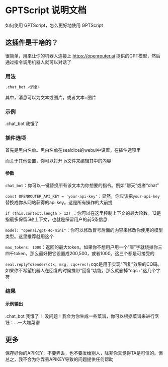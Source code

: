 # GPTScript 说明文档

如何使用 GPTScript，怎么更好地使用 GPTScript

## 这插件是干啥的？

很简单，用来让你的机器人连接上 https://openrouter.ai 提供的GPT模型，然后通过指令调用机器人就可以对话了

### 用法

```sh
.chat_bot <消息>
```
其中，消息可以为文本或图片，或者文本+图片

### 示例

.chat_bot 我饿了


### 插件选项

首先是黑白名单。黑白名单在sealdice的webui中设置，在插件选项里

而关于其他设置，你可以打开.js文件来编辑其中的内容

#### 参数

`chat_bot`：你可以一键替换所有该文本为你想要的指令。例如“聊天”或者“chat”

`const OPENROUTER_API_KEY = 'your-api-key'`：显然，你应该把`your-api-key`替换成你从网站获得的api key。这是所有操作的大前提

`if (this.context.length > 12) `：你可以在这里控制上下文的最大轮数。12是指最多保留5轮上下文，也就是保留用户的前5条信息

`model: "openai/gpt-4o-mini"`：你可以修改冒号后面的内容来修改你使用的模型类型。这里推荐就用这个

`max_tokens: 1000`：返回的最大token。如果你不想用户用一个“唐”字就烧掉你三四千token，那么最好把它设置成200,500，或者1000。这三个都是可接受的

`seal.replyToSender(ctx, msg, cqc+res);`cqc是用于实现“回复”效果的CQ码。如果你不希望机器人在回复的时候携带“回复”功能，那么就删掉"cqc+"这几个字符

### 结果

#### 示例输出

<chat-panel>
  <chat-message nickname="Alice">.chat_bot 我饿了！</chat-message>
  <chat-message nickname="海豹核心">没问题！我会为你生成一些菜谱，你可以根据菜谱来进行烹饪：...一大堆菜谱</chat-message>
</chat-panel>

## 更多

保存好你的APIKEY，不要弄丢，也不要发给别人，除非你真觉得TA是可信的。但总之，我不会为你弄丢APIKEY导致的问题提供任何帮助
